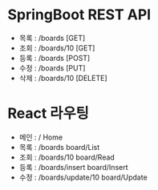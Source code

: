 # SpringBoot REST API
- 목록  : /boards               [GET]
- 조회  : /boards/10            [GET]
- 등록  : /boards               [POST]
- 수정  : /boards               [PUT]
- 삭제  : /boards/10            [DELETE]

# React 라우팅
- 메인  : /                     Home
- 목록  : /boards               board/List
- 조회  : /boards/10            board/Read
- 등록  : /boards/insert        board/Insert
- 수정  : /boards/update/10     board/Update